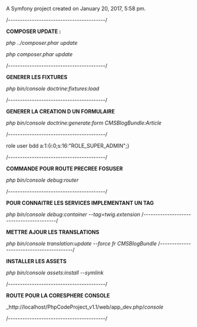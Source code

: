 A Symfony project created on January 20, 2017, 5:58 pm.

/-----------------------------------------/

**COMPOSER UPDATE :** 

_php ../composer.phar update_

_php composer.phar update_

/-----------------------------------------/

**GENERER LES FIXTURES**

_php bin/console doctrine:fixtures:load_

/-----------------------------------------/

**GENERER LA CREATION D UN FORMULAIRE**

_php bin/console doctrine:generate:form CMSBlogBundle:Article_

/-----------------------------------------/

role user bdd
a:1:{i:0;s:16:"ROLE_SUPER_ADMIN";}

/-----------------------------------------/

**COMMANDE POUR ROUTE PRECREE FOSUSER**

_php bin/console debug:router_

/-----------------------------------------/

**POUR CONNAITRE LES SERVICES IMPLEMENTANT UN TAG**

_php bin/console debug:container --tag=twig.extension_
/-----------------------------------------/


**METTRE AJOUR LES TRANSLATIONS**

_php bin/console translation:update --force fr CMSBlogBundle_
/-----------------------------------------/

**INSTALLER LES ASSETS**

_php bin/console assets:install --symlink_

/-----------------------------------------/

**ROUTE POUR LA CORESPHERE CONSOLE**

_http://localhost/PhpCodeProject_v1.1/web/app_dev.php/_console_

/-----------------------------------------/






